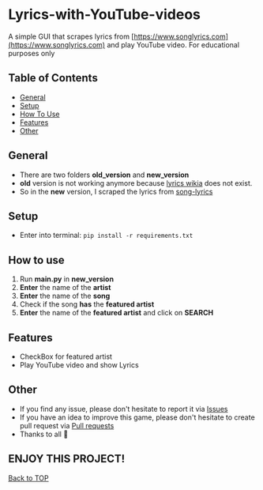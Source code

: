 # Lyrics-with-YouTube-videos

A simple GUI that scrapes lyrics from [https://www.songlyrics.com](https://www.songlyrics.com) and play YouTube video.
For educational purposes only

## Table of Contents

- [General](#general)
- [Setup](#setup)
- [How To Use](#how-to-use)
- [Features](#features)
- [Other](#other)

## General

- There are two folders **old_version** and **new_version**
- **old** version is not working anymore because [lyrics wikia](http://lyrics.wikia.com/) does not exist.
- So in the **new** version, I scraped the lyrics from [song-lyrics](https://www.songlyrics.com)

## Setup

* Enter into terminal:
  ``
  pip install -r requirements.txt
  ``

## How to use

1. Run **main.py** in **new_version**
2. **Enter** the name of the **artist**
3. **Enter** the name of the **song**
4. Check if the song **has** the **featured artist**
5. **Enter** the name of the **featured artist** and click on **SEARCH**

## Features

- CheckBox for featured artist
- Play YouTube video and show Lyrics

## Other

* If you find any issue, please don't hesitate to report it
  via [Issues](https://github.com/Fearplay/Lyrics-with-YouTube-videos/issues)
* If you have an idea to improve this game, please don't hesitate to create pull request
  via [Pull requests](https://github.com/Fearplay/Lyrics-with-YouTube-videos/pulls)
* Thanks to all :green_heart:

## ENJOY THIS PROJECT!

[Back to TOP](#lyrics-with-youtube-videos)
